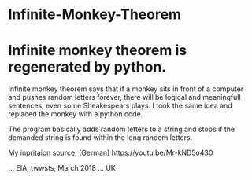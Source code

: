 # Infinite-Monkey-Theorem
# Infinite monkey theorem is regenerated by python.

Infinite monkey theorem says that if a monkey sits in front of a computer and pushes random letters forever, there will be logical and
meaningfull sentences, even some Sheakespears plays. I took the same idea and replaced the monkey with a python code.

The program basically adds random letters to a string and stops if the demanded string is found within the long random letters.

My inpritaion source, (German)
https://youtu.be/Mr-kND5o430

... EIA, twwsts, March 2018
... UK
